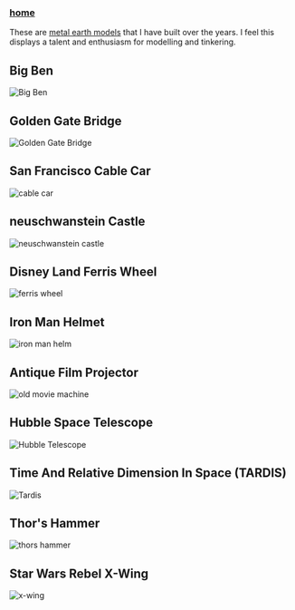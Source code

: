 ### [home](../index.md)

These are [metal earth models](http://www.fascinations.com/metalearth) that I have built over the years.
I feel this displays a talent and enthusiasm for modelling and tinkering.

## Big Ben
![Big Ben](photos/bigben.JPG)

## Golden Gate Bridge
![Golden Gate Bridge](photos/bridge.JPG)

## San Francisco Cable Car
![cable car](photos/cablecar.JPG)

## neuschwanstein Castle
![neuschwanstein castle](photos/castle.JPG)

## Disney Land Ferris Wheel
![ferris wheel](photos/ferriswheel.JPG)

## Iron Man Helmet
![iron man helm](photos/ironman.JPG)

## Antique Film Projector
![old movie machine](photos/projector.JPG)

## Hubble Space Telescope
![Hubble Telescope](photos/satalite.JPG)

## Time And Relative Dimension In Space (TARDIS)
![Tardis](photos/tardis.JPG)

## Thor's Hammer
![thors hammer](photos/thor.JPG)

## Star Wars Rebel X-Wing
![x-wing](photos/xwing.JPG)
